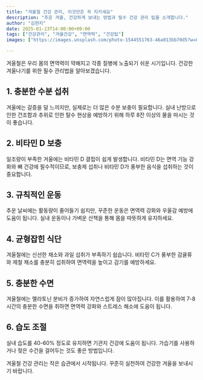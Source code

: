 ```yaml
---
title: "겨울철 건강 관리, 이것만은 꼭 지키세요"
description: "추운 겨울, 건강하게 보내는 방법과 필수 건강 관리 팁을 소개합니다."
author: "김현지"
date: 2025-01-23T14:00:00+09:00
tags: ["건강관리", "겨울건강", "면역력", "건강팁"]
images: ["https://images.unsplash.com/photo-1544551763-46a013bb70d5?w=800&h=600&fit=crop"]

---
```


겨울철은 우리 몸의 면역력이 약해지고 각종 질병에 노출되기 쉬운 시기입니다. 건강한 겨울나기를 위한 필수 관리법을 알아보겠습니다.

## 1. 충분한 수분 섭취

겨울에는 갈증을 덜 느끼지만, 실제로는 더 많은 수분 보충이 필요합니다. 실내 난방으로 인한 건조함과 추위로 인한 탈수 현상을 예방하기 위해 하루 8잔 이상의 물을 마시는 것이 좋습니다.

## 2. 비타민 D 보충

일조량이 부족한 겨울에는 비타민 D 결핍이 쉽게 발생합니다. 비타민 D는 면역 기능 강화와 뼈 건강에 필수적이므로, 보충제 섭취나 비타민 D가 풍부한 음식을 섭취하는 것이 중요합니다.

## 3. 규칙적인 운동

추운 날씨에는 활동량이 줄어들기 쉽지만, 꾸준한 운동은 면역력 강화와 우울감 예방에 도움이 됩니다. 실내 운동이나 가벼운 산책을 통해 몸을 따뜻하게 유지하세요.

## 4. 균형잡힌 식단

겨울철에는 신선한 채소와 과일 섭취가 부족하기 쉽습니다. 비타민 C가 풍부한 감귤류와 제철 채소를 충분히 섭취하여 면역력을 높이고 감기를 예방하세요.

## 5. 충분한 수면

겨울철에는 멜라토닌 분비가 증가하여 자연스럽게 잠이 많아집니다. 이를 활용하여 7-8시간의 충분한 수면을 취하면 면역력 강화와 스트레스 해소에 도움이 됩니다.

## 6. 습도 조절

실내 습도를 40-60% 정도로 유지하면 기관지 건강에 도움이 됩니다. 가습기를 사용하거나 젖은 수건을 걸어두는 것도 좋은 방법입니다.

겨울철 건강 관리는 작은 습관에서 시작됩니다. 꾸준히 실천하여 건강한 겨울을 보내시기 바랍니다. 
